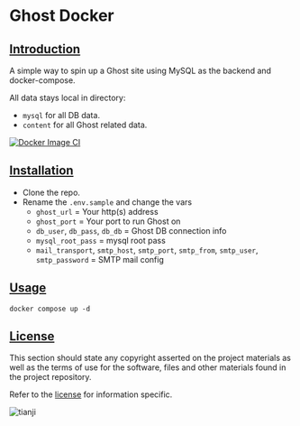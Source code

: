 # Ghost Docker

## [Introduction](#introduction)

A simple way to spin up a Ghost site using MySQL as the backend and docker-compose.

All data stays local in directory:

* `mysql` for all DB data.
* `content` for all Ghost related data.

[![Docker Image CI](https://github.com/tquizzle/ghost-docker/actions/workflows/docker-image.yml/badge.svg)](https://github.com/tquizzle/ghost-docker/actions/workflows/docker-image.yml)


## [Installation](#installation)

* Clone the repo.
* Rename the `.env.sample` and change the vars
  * `ghost_url` = Your http(s) address
  * `ghost_port` = Your port to run Ghost on
  * `db_user`, `db_pass`, `db_db` = Ghost DB connection info 
  * `mysql_root_pass` = mysql root pass 
  * `mail_transport`, `smtp_host`, `smtp_port`, `smtp_from`, `smtp_user`, `smtp_password` = SMTP mail config

## [Usage](#usage)

```
docker compose up -d
```

## [License](#license)

This section should state any copyright asserted on the project materials as well as the terms of use for the software, files and other materials found in the project repository.

Refer to the [license](./license) for information specific.

![tianji](https://tianji.tq.network/telemetry/clnzoxcy10001vy2ohi4obbi0/cma9oq4a010nsmitp60zwek2l.gif)
